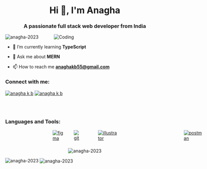 <h1 align="center">Hi 👋, I'm Anagha</h1>
<h3 align="center">A passionate full stack web developer from India</h3>

<img align="right" alt="Coding" width="350" src="https://i.pinimg.com/originals/e7/26/c7/e726c74ac081eed50feee1433d12c998.gif">


<p align="left"> <img src="https://komarev.com/ghpvc/?username=anagha-2023&label=Profile%20views&color=0e75b6&style=flat" alt="anagha-2023" /> </p>

- 🌱 I’m currently learning **TypeScript**

- 💬 Ask me about **MERN**

- 📫 How to reach me **anaghakb55@gmail.com**

<h3 align="left">Connect with me:</h3>
<p align="left">
<a href="https://www.linkedin.com/in/anagha-k-b-312825293/" target="blank"><img align="center" src="https://raw.githubusercontent.com/rahuldkjain/github-profile-readme-generator/master/src/images/icons/Social/linked-in-alt.svg" alt="anagha k b" height="30" width="40" /></a>
<a href="https://leetcode.com/anaghaammus555/" target="blank"><img align="center" src="https://raw.githubusercontent.com/rahuldkjain/github-profile-readme-generator/master/src/images/icons/Social/leet-code.svg" alt="anagha k b" height="30" width="40" /></a>
</p>
<br><br>
<h3 align="left">Languages and Tools:</h3>
<p align="left" style="display: flex; justify-content: space-between;">
        <a href="https://aws.amazon.com" target="_blank" rel="noreferrer" style="margin-right: 30px;"><img src="https://raw.githubusercontent.com/devicons/devicon/master/icons/amazonwebservices/amazonwebservices-original-wordmark.svg" alt="aws" width="40" height="40"/></a>
        <a href="https://getbootstrap.com" target="_blank" rel="noreferrer" style="margin-right: 30px;"><img src="https://raw.githubusercontent.com/devicons/devicon/master/icons/bootstrap/bootstrap-plain-wordmark.svg" alt="bootstrap" width="40" height="40"/></a>
        <a href="https://www.cprogramming.com/" target="_blank" rel="noreferrer" style="margin-right: 30px;"><img src="https://raw.githubusercontent.com/devicons/devicon/master/icons/c/c-original.svg" alt="c" width="40" height="40"/></a>
        <a href="https://www.w3schools.com/css/" target="_blank" rel="noreferrer" style="margin-right: 30px;"><img src="https://raw.githubusercontent.com/devicons/devicon/master/icons/css3/css3-original-wordmark.svg" alt="css3" width="40" height="40"/></a>
        <a href="https://expressjs.com" target="_blank" rel="noreferrer" style="margin-right: 30px;"><img src="https://raw.githubusercontent.com/devicons/devicon/master/icons/express/express-original-wordmark.svg" alt="express" width="40" height="40"/></a>
        <a href="https://www.figma.com/" target="_blank" rel="noreferrer" style="margin-right: 30px;"><img src="https://www.vectorlogo.zone/logos/figma/figma-icon.svg" alt="figma" width="40" height="40"/></a>
        <a href="https://git-scm.com/" target="_blank" rel="noreferrer" style="margin-right: 30px;"><img src="https://www.vectorlogo.zone/logos/git-scm/git-scm-icon.svg" alt="git" width="40" height="40"/></a>
        <a href="https://www.w3.org/html/" target="_blank" rel="noreferrer" style="margin-right: 30px;"><img src="https://raw.githubusercontent.com/devicons/devicon/master/icons/html5/html5-original-wordmark.svg" alt="html5" width="40" height="40"/></a>
        <a href="https://www.adobe.com/in/products/illustrator.html" target="_blank" rel="noreferrer" style="margin-right: 30px;"><img src="https://www.vectorlogo.zone/logos/adobe_illustrator/adobe_illustrator-icon.svg" alt="illustrator" width="40" height="40"/></a>
        <a href="https://www.java.com" target="_blank" rel="noreferrer" style="margin-right: 30px;"><img src="https://raw.githubusercontent.com/devicons/devicon/master/icons/java/java-original.svg" alt="java" width="40" height="40"/></a>
        <a href="https://developer.mozilla.org/en-US/docs/Web/JavaScript" target="_blank" rel="noreferrer" style="margin-right: 30px;"><img src="https://raw.githubusercontent.com/devicons/devicon/master/icons/javascript/javascript-original.svg" alt="javascript" width="40" height="40"/></a>
        <a href="https://www.mongodb.com/" target="_blank" rel="noreferrer" style="margin-right: 30px;"><img src="https://raw.githubusercontent.com/devicons/devicon/master/icons/mongodb/mongodb-original-wordmark.svg" alt="mongodb" width="40" height="40"/></a>
        <a href="https://www.nginx.com" target="_blank" rel="noreferrer" style="margin-right: 30px;"><img src="https://raw.githubusercontent.com/devicons/devicon/master/icons/nginx/nginx-original.svg" alt="nginx" width="40" height="40"/></a>
        <a href="https://nodejs.org" target="_blank" rel="noreferrer" style="margin-right: 30px;"><img src="https://raw.githubusercontent.com/devicons/devicon/master/icons/nodejs/nodejs-original-wordmark.svg" alt="nodejs" width="40" height="40"/></a>
        <a href="https://www.photoshop.com/en" target="_blank" rel="noreferrer" style="margin-right: 30px;"><img src="https://raw.githubusercontent.com/devicons/devicon/master/icons/photoshop/photoshop-line.svg" alt="photoshop" width="40" height="40"/></a>
        <a href="https://postman.com" target="_blank" rel="noreferrer" style="margin-right: 30px;"><img src="https://www.vectorlogo.zone/logos/getpostman/getpostman-icon.svg" alt="postman" width="40" height="40"/></a>
        <a href="https://reactjs.org/" target="_blank" rel="noreferrer"><img src="https://raw.githubusercontent.com/devicons/devicon/master/icons/react/react-original-wordmark.svg" alt="react" width="40" height="40"/></a>
    </p>

<div style="text-align: center;">
    <p style="display: block; margin-left: auto; margin-right: auto;"><img src="https://github-readme-streak-stats.herokuapp.com/?user=anagha-2023&" alt="anagha-2023" /></p>
</div>


<p><img align="left" src="https://github-readme-stats.vercel.app/api/top-langs?username=anagha-2023&show_icons=true&locale=en&layout=compact" alt="anagha-2023" /></p>

<p>&nbsp;<img align="center" src="https://github-readme-stats.vercel.app/api?username=anagha-2023&show_icons=true&locale=en" alt="anagha-2023" /></p>



